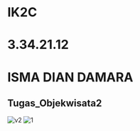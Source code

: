 # IK2C
# 3.34.21.12
# ISMA DIAN DAMARA
## Tugas_Objekwisata2
![v2](https://user-images.githubusercontent.com/93784246/212065696-088e41a4-f534-47ce-8351-b98e43671cff.jpg)
![1](https://user-images.githubusercontent.com/93784246/212065714-415feb49-17ec-4984-8907-7614645dd68e.jpg)
